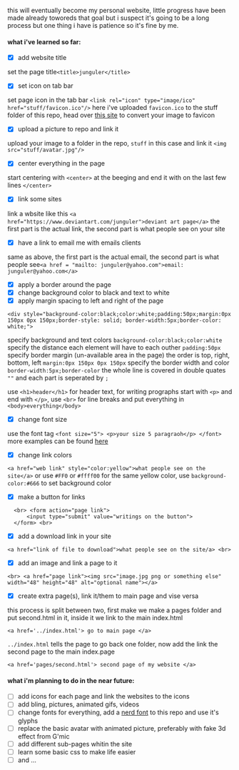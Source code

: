this will eventually become my personal website, little progress have been made already toworeds that goal but i suspect it's going to be a long process but one thing i have is patience so it's fine by me.

#### what i've learned so far:
- [x] add website title 

set the page title`<title>junguler</title>` 

- [x] set icon on tab bar

set page icon in the tab bar `<link rel="icon" type="image/ico" href="stuff/favicon.ico"/>` here i've uploaded `favicon.ico` to the stuff folder of this repo, head over [this site](https://iconifier.net/) to convert your image to favicon

- [x] upload a picture to repo and link it 

upload your image to a folder in the repo, `stuff` in this case and link it `<img src="stuff/avatar.jpg"/>`

- [x] center everything in the page

start centering with `<center>` at the beeging and end it with on the last few lines `</center>`

- [x] link some sites

link a wbsite like this `<a href="https://www.deviantart.com/junguler">deviant art page</a>` the first part is the actual link, the second part is what people see on your site

- [x] have a link to email me with emails clients

same as above, the first part is the actual email, the second part is what people see`<a href = "mailto: junguler@yahoo.com">email: junguler@yahoo.com</a>`

- [X] apply a border around the page
- [X] change background color to black and text to white
- [X] apply margin spacing to left and right of the page

```
<div style="background-color:black;color:white;padding:50px;margin:0px 150px 0px 150px;border-style: solid; border-width:5px;border-color: white;">
```
specify background and text colors `background-color:black;color:white` specify the distance each element will have to each outher `padding:50px` specify border margin (un-available area in the page) the order is top, right, bottom, left `margin:0px 150px 0px 150px` specify the border width and color `border-width:5px;border-color` the whole line is covered in double quates `""` and each part is seperated by `;`

use `<h1>header</h1>` for header text, for writing prographs start with `<p>` and end with `</p>`, use `<br>` for line breaks and put everything in `<body>everything</body>`

- [X] change font size

use the font tag `<font size="5"> <p>your size 5 paragraoh</p> </font>` more examples can be found [here](https://www.tutorialspoint.com/html/html_fonts.htm)

- [X] change link colors

`<a href="web link" style="color:yellow">what people see on the site</a>` or use `#FF0` or `#ffff00` for the same yellow color, use `background-color:#666` to set background color

- [X] make a button for links
```
  <br> <form action="page link">
      <input type="submit" value="writings on the button"> 
  </form> <br>
```
- [X] add a download link in your site
```
<a href="link of file to download">what people see on the site/a> <br>
```
- [X] add an image and link a page to it
```
<br> <a href="page link"><img src="image.jpg png or something else" width="48" height="48" alt="optional name"></a>
```
- [X] create extra page(s), link it/them to main page and vise versa

this process is split between two, first make we make a pages folder and put second.html in it, inside it we link to the main index.html
```
<a href='../index.html'> go to main page </a>
```
`../index.html` tells the page to go back one folder, now add the link the second page to the main index.page
```
<a href='pages/second.html'> second page of my website </a>
```

#### what i'm planning to do in the near future:
- [ ] add icons for each page and link the websites to the icons
- [ ] add bling, pictures, animated gifs, videos
- [ ] change fonts for everything, add a [nerd font](https://github.com/ryanoasis/nerd-fonts) to this repo and use it's glyphs
- [ ] replace the basic avatar with animated picture, preferably with fake 3d effect from G'mic
- [ ] add different sub-pages whitin the site
- [ ] learn some basic css to make life easier
- [ ] and ...
